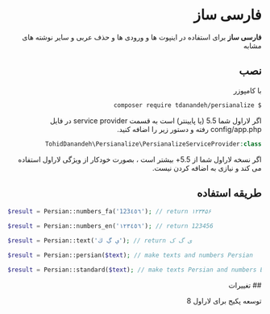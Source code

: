 <div dir="rtl">

# فارسی ساز

**فارسی ساز**
 برای استفاده در اینپوت ها و ورودی ها و حذف عربی و سایر نوشته های مشابه

## نصب

با کامپوزر

``` bash
$ composer require tdanandeh/persianalize
```

اگر لاراول شما  5.5 (یا پایینتر) است به قسمت
service provider در فایل  config/app.php
رفته و دستور زیر را اضافه کنید.
``` php
TohidDanandeh\Persianalize\PersianalizeServiceProvider:class
```

اگر نسخه لاراول شما از 5.5+ بیشتر است ، بصورت خودکار از ویژگی لاراول استفاده می کند و نیازی به اضافه کردن نیست.
## طریقه استفاده
<div dir="ltr">

``` php
$result = Persian::numbers_fa('123٤٥٦'); // return ۱۲۳۴۵۶

$result = Persian::numbers_en('۱۲۳٤٥٦'); // return 123456

$result = Persian::text('ي ڲ ڬ'); // return ی گ ک

$result = Persian::persian($text); // make texts and numbers Persian 

$result = Persian::standard($text); // make texts Persian and numbers English 
```

</div>
## تغییرات

توسعه
پکیج برای لاراول 8
</div>
